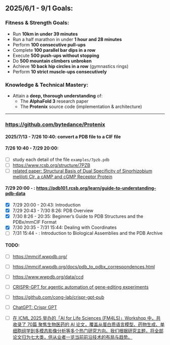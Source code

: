 ## 2025/6/1 - 9/1 Goals:
### **Fitness & Strength Goals:**  
- Run **10km in under 39 minutes**
- Run a half marathon in under **1 hour and 28 minutes**
- Perform **100 consecutive pull-ups**  
- Complete **100 parallel bar dips in a row**  
- Execute **500 push-ups without stopping**  
- Do **500 mountain climbers unbroken**  
- Achieve **10 back hip circles in a row** (gymnastics rings)  
- Perform **10 strict muscle-ups consecutively**  

### **Knowledge & Technical Mastery:**  
- Attain a **deep, thorough understanding** of:  
  - The **AlphaFold 3** research paper  
  - The **Protenix** source code (implementation & architecture)  

---

### https://github.com/bytedance/Protenix

#### 2025/7/13 - 7/26 10:40: convert a PDB file to a CIF file
#### 7/26 10:40 - 7/29 20:00: 
- [ ] study each detail of the file `examples/7pzb.pdb`
- [ ] https://www.rcsb.org/structure/7PZB
- [ ] [related paper: Structural Basis of Dual Specificity of Sinorhizobium meliloti Clr, a cAMP and cGMP Receptor Protein](https://journals.asm.org/doi/10.1128/mbio.03028-22)

#### 7/29 20:00 - : https://pdb101.rcsb.org/learn/guide-to-understanding-pdb-data
- [x] 7/29 20:00 - 20:43: Introduction
- [x] 7/29 20:43 - 7/30 8:26: PDB Overview
- [x] 7/30 8:26 - 20:35: Beginner’s Guide to PDB Structures and the PDBx/mmCIF Format
- [x] 7/30 20:35 - 7/31 15:44: Dealing with Coordinates
- [ ] 7/31 15:44 - : Introduction to Biological Assemblies and the PDB Archive

#### TODO:
- [ ] https://mmcif.wwpdb.org/
- [ ] https://mmcif.wwpdb.org/docs/pdb_to_pdbx_correspondences.html
- [ ] https://www.wwpdb.org/data/ccd
- [ ] [CRISPR-GPT for agentic automation of gene-editing experiments](https://www.nature.com/articles/s41551-025-01463-z)
- [ ] https://github.com/cong-lab/crispr-gpt-pub
- [ ] [ChatGPT: Crispr GPT](https://chatgpt.com/g/g-O0Xk9QlqJ-crispr-gpt)
- [ ] [在 ICML 2025 举办的「AI for Life Sciences (FM4LS)」Workshop 中，共收录了 70篇 聚焦生物医药的 AI 论文，覆盖从蛋白质语言模型、药物生成、单细胞组学到多模态影像分析等多个热门研究方向。我们根据研究主题，将全部论文归为七大类，供从业者一览当前前沿技术的布局与趋势。](https://mp.weixin.qq.com/s/EtFgcSMvxFa2Npmtc1wlIA)

